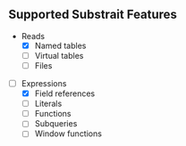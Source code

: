 
## Supported Substrait Features

- Reads
  - [x] Named tables
  - [ ] Virtual tables
  - [ ] Files
- [ ] Expressions
  - [x] Field references
  - [ ] Literals
  - [ ] Functions
  - [ ] Subqueries
  - [ ] Window functions
